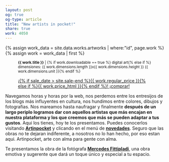 ```yaml
---
layout: post
og: true
og-type: article
title: "New artists in pocket!" 
share: true
work: 4050
---
```


{% assign work_data = site.data.works.artworks | where:"id", page.work %}
{% assign work = work_data | first %}
<figure class="text-center">
	<div class="padding-artwork-container">
		<div class="embed-container embed-container_3-4">
			<core-image sizing="cover" class="core-image-size" preload fade src="{{ work.featured_src }}"></core-image>	
		</div>
	</div>
	<figcaption>
		<p><small><strong>{{ work.title }}</strong> | {% if work.downloadable == true %} digital art{% else if %} dimensiones: {{ work.dimensions.length }}x{{ work.dimensions.height }} {{ work.dimensions.unit }}{% endif %}</small></p>
		<p><a href="{{ work.permalink }}" class="btn btn-primary btn-lg">¡{% if sale_date > site.sale-end %}{{ work.regular_price }}{% else if %}{{ work.price_html }}{% endif %}! ¡comprar! <i class="fa fa-credit-card"></i></a></p>
	</figcaption>
</figure>

Navegamos horas y horas por la web, nos perdemos entre los entresijos de los blogs más influyentes en cultura, nos hundimos entre colores, dibujos y fotografias. Nos mareamos hasta naufragar y finalmente **después de un largo periplo logramos dar con aquellos artistas que más encajan en nuestra plataforma y los que creemos que más se pueden adaptar a tus gustos**. Aqui los tienes, hoy te los presentamos. Puedes conocerlos visitando **[Artinpocket](http://www.artinpocket.cat/)**  y clicando en el menú de **[novedades](http://www.artinpocket.cat/tienda/?orderby=date)**.  Seguro que las obras no te dejaran indiferente, a nosotros no lo han hecho, por eso estan aqui. Artinpocket, arte con alma para gente con alma.

Te presentamos la obra de la fotógrafa **[Mercedes Fittipladi](http://www.artinpocket.cat/etiqueta-producto/mercedes-fittipaldi/)**, una obra emotiva y sugerente que  dará un toque  único y especial a tu espacio.